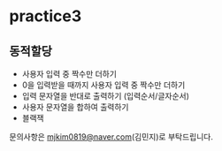 # practice3
## 동적할당
  
- 사용자 입력 중 짝수만 더하기
- 0을 입력받을 때까지 사용자 입력 중 짝수만 더하기
- 입력 문자열을 반대로 출력하기 (입력순서/글자순서)
- 사용자 문자열을 합하여 출력하기
- 블랙잭
  
문의사항은 mjkim0819@naver.com(김민지)로 부탁드립니다.

